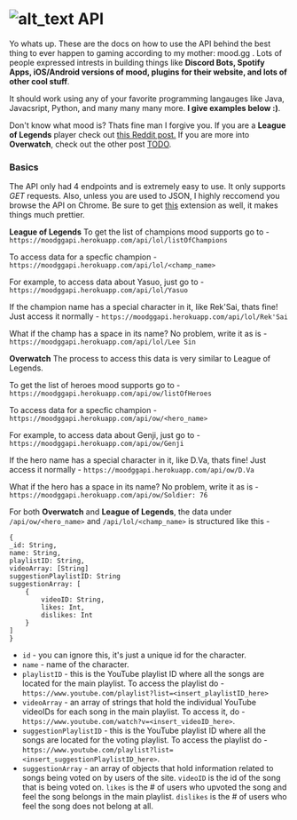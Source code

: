 # ![alt_text](https://i.imgur.com/xvvUMf1.png) API 

Yo whats up. These are the docs on how to use the API behind the best thing to ever happen to gaming according to my mother: mood.gg . Lots of people expressed intrests in building things like **Discord Bots, Spotify Apps, iOS/Android versions of mood, plugins for their website, and lots of other cool stuff**. 

It should work using any of your favorite programming langauges like Java, Javacsript, Python, and many many many more. **I give examples below :)**. 

Don't know what mood is? Thats fine man I forgive you. If you are a **League of Legends** player check out [this Reddit post.](https://www.reddit.com/r/leagueoflegends/comments/6m91vo/after_months_of_painful_work_and_lots_of_coffee/?utm_content=title&utm_medium=user&utm_source=reddit&utm_name=frontpage) If you are more into **Overwatch**, check out the other post [TODO](TODO). 

### Basics
The API only had 4 endpoints and is extremely easy to use. It only supports *GET* requests. Also, unless you are used to JSON, I highly reccomend you browse the API on Chrome. Be sure to get [this](https://chrome.google.com/webstore/detail/jsonview/chklaanhfefbnpoihckbnefhakgolnmc?hl=en) extension as well, it makes things much prettier.

**League of Legends**
To get the list of champions mood supports go to - 
```https://moodggapi.herokuapp.com/api/lol/listOfChampions```

To access data for a specfic champion -
```https://moodggapi.herokuapp.com/api/lol/<champ_name>```

For example, to access data about Yasuo, just go to -
```https://moodggapi.herokuapp.com/api/lol/Yasuo```

If the champion name has a special character in it, like Rek'Sai, thats fine! Just access it normally - 
```https://moodggapi.herokuapp.com/api/lol/Rek'Sai```

What if the champ has a space in its name? No problem, write it as is - 
```https://moodggapi.herokuapp.com/api/lol/Lee Sin```

**Overwatch**
The process to access this data is very similar to League of Legends.

To get the list of heroes mood supports go to - 
```https://moodggapi.herokuapp.com/api/ow/listOfHeroes```

To access data for a specfic champion -
```https://moodggapi.herokuapp.com/api/ow/<hero_name>```

For example, to access data about Genji, just go to -
```https://moodggapi.herokuapp.com/api/ow/Genji```

If the hero name has a special character in it, like D.Va, thats fine! Just access it normally - 
```https://moodggapi.herokuapp.com/api/ow/D.Va```

What if the hero has a space in its name? No problem, write it as is - 
```https://moodggapi.herokuapp.com/api/ow/Soldier: 76```

For both **Overwatch** and **League of Legends**, the data under ```/api/ow/<hero_name>``` and ```/api/lol/<champ_name>``` is structured like this - 

```
{
_id: String,
name: String,
playlistID: String,
videoArray: [String]
suggestionPlaylistID: String
suggestionArray: [
    {
        videoID: String,
        likes: Int,
        dislikes: Int
    }
]
}
```

- ```id``` - you can ignore this, it's just a unique id for the character.
- ```name``` - name of the character. 
- ```playlistID``` - this is the YouTube playlist ID where all the songs are located for the main playlist. To access the playlist do -  ```https://www.youtube.com/playlist?list=<insert_playlistID_here>```
- ```videoArray``` - an array of strings that hold the individual YouTube videoIDs for each song in the main playlist. To access it, do - ```https://www.youtube.com/watch?v=<insert_videoID_here>```.
- ```suggestionPlaylistID``` - this is the YouTube playlist ID where all the songs are located for the voting playlist. To access the playlist do -  ```https://www.youtube.com/playlist?list=<insert_suggestionPlaylistID_here>```.
- ```suggestionArray``` - an array of objects that hold information related to songs being voted on by users of the site. ```videoID``` is the id of the song that is being voted on. ```likes``` is the # of users who upvoted the song and feel the song belongs in the main playlist. ```dislikes``` is the # of users who feel the song does not belong at all.





